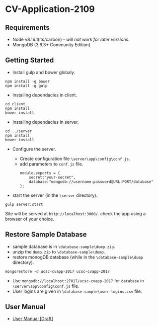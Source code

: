 # CV-Application-2109

## Requirements
 * Node v8.16.1(lts/carbon) - *will not work for later versions*.
 * MongoDB (3.6.3+ Community Edition)

## Getting Started
- Install gulp and bower globaly.
```
npm install -g bower
npm install -g gulp
```

- Installing dependacies in client.
```
cd client
npm install
bower install
```

- Installing dependacies in server.
```
cd ../server
npm install
bower install
```

- Configure the server. 
  - Create configuration file `\server\app\config\conf.js`.
  - add parameters to `conf.js` file.
    ```
    module.exports = {
        secret:"your-secret",
        database:"mongodb://username:password@URL:PORT/database"
    };
    ```

- start the server (in the `\server` directory).
```
gulp server:start
```
Site will be served at `http://localhost:3000/`. check the app using a browser of your choice.

## Restore Sample Database
 - sample database is in `\database-sample\dump.zip`.
 - unzip the `dump.zip` to `\database-sample\dump`.
 - restore monogDB database (while in the `\database-sample\dump` directory).

```
mongorestore -d ucsc-cvapp-2017 ucsc-cvapp-2017 
```
 - Use `mongodb://localhost:27017/ucsc-cvapp-2017` for `database` in `\server\app\config\conf.js` file.
 - User logins are given in `\database-sample\user-logins.csv`
 file.
## User Manual
- [User Manual [Draft]](https://docs.google.com/document/d/10dQ9MYcb_vasZhgwbW_00qagwAVry0pioGxKDAn_vA8/edit?usp=sharing)